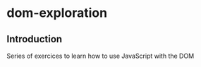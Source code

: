 # dom-exploration

## Introduction

Series of exercices to learn how to use JavaScript with the DOM
